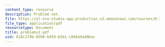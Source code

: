 ```yaml
---
content_type: resource
description: Problem set.
file: https://ol-ocw-studio-app-production.s3.amazonaws.com/courses/8-325-relativistic-quantum-field-theory-iii-spring-2003/618c179b0598b459b5b1c8d4a9a40bac_problems2.pdf
file_type: application/pdf
resourcetype: Document
title: problems2.pdf
uid: 618c179b-0598-b459-b5b1-c8d4a9a40bac
---
```

